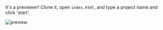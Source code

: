 It's a previewer! Clone it, open `index.html`, and type a project name
and click 'start'.

![preview](https://github.com/tmcw/lots/raw/master/preview.png)
